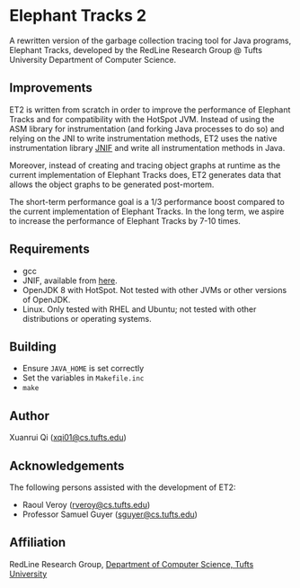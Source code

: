 # Elephant Tracks 2

A rewritten version of the garbage collection tracing tool for Java programs, 
Elephant Tracks, developed by the RedLine Research Group @ Tufts University 
Department of Computer Science.

## Improvements
ET2 is written from scratch in order to improve the performance of Elephant Tracks 
and for compatibility with the HotSpot JVM. Instead of using the ASM library for 
instrumentation (and forking Java processes to do so) and relying on the JNI to 
write instrumentation methods, ET2 uses the native instrumentation library 
[JNIF](http://sape.inf.usi.ch/jnif) and write all instrumentation methods in Java.

Moreover, instead of creating and tracing object graphs at runtime as the current 
implementation of Elephant Tracks does, ET2 generates data that allows the object 
graphs to be generated post-mortem.

The short-term performance goal is a 1/3 performance boost compared to the current 
implementation of Elephant Tracks. In the long term, we aspire to increase the 
performance of Elephant Tracks by 7-10 times.

## Requirements
   * gcc
   * JNIF, available from [here](https://bitbucket.org/acuarica/jnif).
   * OpenJDK 8 with HotSpot. Not tested with other JVMs or other versions of OpenJDK.
   * Linux. Only tested with RHEL and Ubuntu; not tested with other distributions or 
     operating systems.

## Building
   * Ensure `JAVA_HOME` is set correctly
   * Set the variables in `Makefile.inc`
   * `make`

## Author
Xuanrui Qi ([xqi01@cs.tufts.edu](mailto:xqi01@cs.tufts.edu))

## Acknowledgements
The following persons assisted with the development of ET2:

  * Raoul Veroy ([rveroy@cs.tufts.edu](mailto:rveroy@cs.tufts.edu))
  * Professor Samuel Guyer ([sguyer@cs.tufts.edu](mailto:sguyer@cs.tufts.edu))

## Affiliation
   RedLine Research Group, [Department of Computer Science, Tufts University](http://www.cs.tufts.edu)
